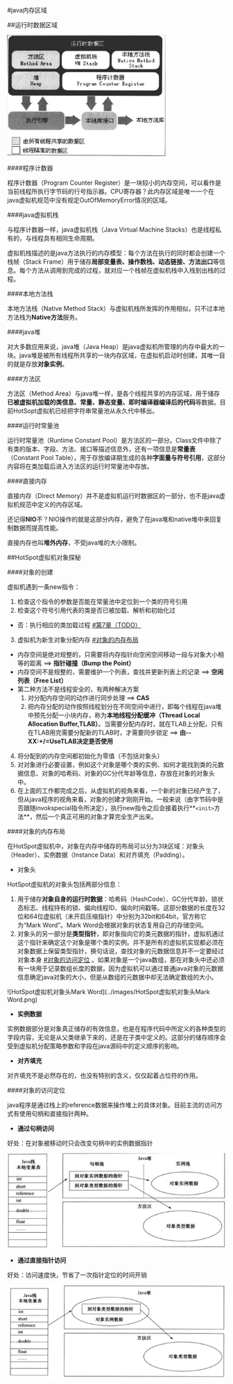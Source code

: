 #java内存区域

##运行时数据区域

![java虚拟机运行时数据区](../images/java虚拟机运行时数据区.png)

####程序计数器

程序计数器（Program Counter Register）是一块较小的内存空间，可以看作是当前线程所执行字节码的行号指示器。CPU寄存器？此内存区域是唯一一个在java虚拟机规范中没有规定OutOfMemoryError情况的区域。

####java虚拟机栈

与程序计数器一样，java虚拟机栈（Java Virtual Machine Stacks）也是线程私有的，与线程具有相同生命周期。

虚拟机栈描述的是java方法执行的内存模型：每个方法在执行的同时都会创建一个栈帧（Stack Frame）用于储存**局部变量表、操作数栈、动态链接、方法出口**等信息。每个方法从调用到完成的过程，就对应一个栈帧在虚拟机栈中入栈到出栈的过程。

####本地方法栈

本地方法栈（Native Method Stack）与虚拟机栈所发挥的作用相似，只不过本地方法栈为**Native方法**服务。

####java堆

对大多数应用来说，java堆（Java Heap）是java虚拟机所管理的内存中最大的一块。java堆是被所有线程所共享的一块内存区域，在虚拟机启动时创建，其唯一目的就是存放**对象实例**。

####方法区

方法区（Method Area）与java堆一样，是各个线程共享的内存区域，用于储存**已被虚拟机加载的类信息、常量、静态变量、即时编译器编译后的代码**等数据。目前HotSopt虚拟机已经把字符串常量池从永久代中移出。

####运行时常量池

运行时常量池（Runtime Constant Pool）是方法区的一部分。Class文件中除了有类的版本、字段、方法、接口等描述信息外，还有一项信息是**常量表**（Constant Pool Table），用于存放编译期生成的各种**字面量与符号引用**，这部分内容将在类加载后进入方法区的运行时常量池中存放。

####直接内存

直接内存（Direct Memory）并不是虚拟机运行时数据区的一部分，也不是java虚拟机规范中定义的内存区域。

还记得**NIO**不？NIO操作的就是这部分内存，避免了在java堆和native堆中来回复制数据而提高性能。

直接内存也叫**堆外内存**，不受java堆的大小限制。

##HotSpot虚拟机对象探秘

####对象的创建

虚拟机遇到一条new指令：

1. 检查这个指令的参数是否能在常量池中定位到一个类的符号引用
2. 检查这个符号引用代表的类是否已被加载、解析和初始化过
  * 否：执行相应的类加载过程 [#第7章（TODO）](#TODO)
3. 虚拟机为新生对象分配内存 [#对象的内存布局](#对象的内存布局)
  * 内存空间是绝对规整的，只需要将内存指针向空闲空间移动一段与对象大小相等的距离 ==> **指针碰撞（Bump the Point）**
  * 内存空间不是规整的，需要维护一个列表，查找并更新列表上的记录 ==> **空闲列表（Free List）**
  * 第二种方法不是线程安全的，有两种解决方案
    1. 对分配内存空间的动作进行同步处理 ==> **CAS**
    2. 把内存分配的动作按照线程划分在不同空间中进行，即每个线程在java堆中预先分配一小块内存，称为**本地线程分配缓冲（Thread Local Allocation Buffer,TLAB）**。当需要分配内存时，就在TLAB上分配，只有在TLAB用完需要分配新的TLAB时，才需要同步锁定 ==> **由--XX:+/=UseTLAB决定是否使用**
4. 将分配到的内存空间都初始化为零值（不包括对象头）
5. 对对象进行必要设置，例如这个对象是哪个类的实例、如何才能找到类的元数据信息、对象的哈希码、对象的GC分代年龄等信息，存放在对象的对象头中。
6. 在上面的工作都完成之后，从虚拟机的视角来看，一个新的对象已经产生了，但从java程序的视角来看，对象的创建才刚刚开始。一般来说（由字节码中是否跟随invokspecial指令所决定），执行new指令之后会接着执行**```<init>```方法**，然后一个真正可用的对象才算完全生产出来。

####对象的内存布局

在HotSpot虚拟机中，对象在内存中储存的布局可以分为3块区域：对象头（Header）、实例数据（Instance Data）和对齐填充（Padding）。

* 对象头

HotSpot虚拟机的对象头包括两部分信息：

1. 用于储存**对象自身的运行时数据**：哈希码（HashCode）、GC分代年龄、锁状态标志、线程持有的锁、偏向线程ID、偏向时间戳等。这部分数据的长度在32位和64位虚拟机（未开启压缩指针）中分别为32bit和64bit，官方称它为“Mark Word”。Mark Word会根据对象的状态复用自己的存储空间。
2. 对象头的另一部分是**类型指针**，即对象指向它的类元数据的指针，虚拟机通过这个指针来确定这个对象是哪个类的实例。并不是所有的虚拟机实现都必须在对象数据上保留类型指针，换句话说，查找对象的元数据信息并不一定要经过对象本身 [#对象的访问定位](#对象的访问定位) 。如果对象是一个java数组，那在对象头中还必须有一块用于记录数组长度的数据，因为虚拟机可以通过普通java对象的元数据信息确定java对象的大小，但是从数组的元数据中却无法确定数组的大小。

![HotSpot虚拟机对象头Mark Word](../images/HotSpot虚拟机对象头Mark Word.png)

* **实例数据**

实例数据部分是对象真正储存的有效信息，也是在程序代码中所定义的各种类型的字段内容，无论是从父类继承下来的，还是在子类中定义的。这部分的储存顺序会受到虚拟机分配策略参数和字段在java源码中的定义顺序的影响。

* **对齐填充**

对齐填充不是必然存在的，也没有特别的含义，仅仅起着占位符的作用。

####对象的访问定位

java程序是通过栈上的reference数据来操作堆上的具体对象。目前主流的访问方式有使用句柄和直接指针两种。

* **通过句柄访问**

好处：在对象被移动时只会改变句柄中的实例数据指针

![通过句柄访问对象](../images/通过句柄访问对象.png)

* **通过直接指针访问**

好处：访问速度快，节省了一次指针定位的时间开销

![通过直接指针访问对象](../images/通过直接指针访问对象.png)

